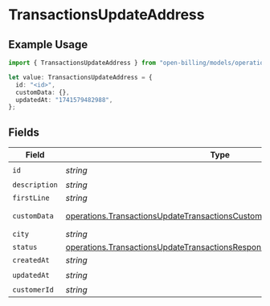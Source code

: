 # TransactionsUpdateAddress

## Example Usage

```typescript
import { TransactionsUpdateAddress } from "open-billing/models/operations";

let value: TransactionsUpdateAddress = {
  id: "<id>",
  customData: {},
  updatedAt: "1741579482988",
};
```

## Fields

| Field                                                                                                                                                                  | Type                                                                                                                                                                   | Required                                                                                                                                                               | Description                                                                                                                                                            |
| ---------------------------------------------------------------------------------------------------------------------------------------------------------------------- | ---------------------------------------------------------------------------------------------------------------------------------------------------------------------- | ---------------------------------------------------------------------------------------------------------------------------------------------------------------------- | ---------------------------------------------------------------------------------------------------------------------------------------------------------------------- |
| `id`                                                                                                                                                                   | *string*                                                                                                                                                               | :heavy_check_mark:                                                                                                                                                     | N/A                                                                                                                                                                    |
| `description`                                                                                                                                                          | *string*                                                                                                                                                               | :heavy_minus_sign:                                                                                                                                                     | N/A                                                                                                                                                                    |
| `firstLine`                                                                                                                                                            | *string*                                                                                                                                                               | :heavy_minus_sign:                                                                                                                                                     | N/A                                                                                                                                                                    |
| `customData`                                                                                                                                                           | [operations.TransactionsUpdateTransactionsCustomData](../../models/operations/transactionsupdatetransactionscustomdata.md)                                             | :heavy_check_mark:                                                                                                                                                     | Any valid JSON value                                                                                                                                                   |
| `city`                                                                                                                                                                 | *string*                                                                                                                                                               | :heavy_minus_sign:                                                                                                                                                     | N/A                                                                                                                                                                    |
| `status`                                                                                                                                                               | [operations.TransactionsUpdateTransactionsResponse200ApplicationJSONStatus](../../models/operations/transactionsupdatetransactionsresponse200applicationjsonstatus.md) | :heavy_minus_sign:                                                                                                                                                     | N/A                                                                                                                                                                    |
| `createdAt`                                                                                                                                                            | *string*                                                                                                                                                               | :heavy_minus_sign:                                                                                                                                                     | N/A                                                                                                                                                                    |
| `updatedAt`                                                                                                                                                            | *string*                                                                                                                                                               | :heavy_check_mark:                                                                                                                                                     | N/A                                                                                                                                                                    |
| `customerId`                                                                                                                                                           | *string*                                                                                                                                                               | :heavy_minus_sign:                                                                                                                                                     | N/A                                                                                                                                                                    |